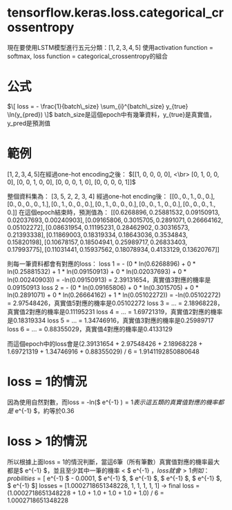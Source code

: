 # tensorflow.keras.loss.categorical_crossentropy
現在要使用LSTM模型進行五元分類：$[1, 2, 3, 4, 5]$
使用activation function = softmax, loss function = categorical_crossentropy的組合

# 公式
$\[ loss = - \frac{1}{batch\_size} \sum_{i}^{batch\_size} y_{true} \ln(y_{pred}) \]$
batch_size是這個epoch中有幾筆資料，y_{true}是真實值，y_pred是預測值

# 範例
$[1, 2, 3, 4, 5]$在經過one-hot encoding之後：
$[[1, 0, 0, 0, 0], <\br>
 [0, 1, 0, 0, 0],
 [0, 0, 1, 0, 0],
 [0, 0, 0, 1, 0],
 [0, 0, 0, 0, 1]]$

整個資料集為：
[3, 5, 2, 2, 3, 4]
經過one-hot encding後：
$[[0., 0., 1., 0., 0.],
[0., 0., 0., 0., 1.],
[0., 1., 0., 0., 0.],
[0., 1., 0., 0., 0.],
[0., 0., 1., 0., 0.],
[0., 0., 0., 1., 0.]]$
在這個epoch結束時，預測值為：
$[[0.6268896, 0.25881532, 0.09150913, 0.02037693, 0.00240903],
[0.09165806, 0.3015705, 0.2891071, 0.26664162, 0.05102272],
[0.08631954, 0.11195231, 0.28462902, 0.30316573, 0.21393338],
[0.11869003, 0.18319334, 0.18643036, 0.3534843, 0.15820198],
[0.10678157, 0.18504941, 0.25989717, 0.26833403, 0.17993775],
[0.11031441, 0.15937562, 0.18078934, 0.4133129, 0.13620767]]$

則每一筆資料都會有對應的loss：
loss 1 = - (0 * ln(0.6268896) + 0 * ln(0.25881532) + 1 * ln(0.09150913) + 0 * ln(0.02037693) + 0 * ln(0.00240903)) = -ln(0.09150913) = 2.39131654，真實值3對應的機率是0.09150913
loss 2 = - (0 * ln(0.09165806) + 0 * ln(0.3015705) + 0 * ln(0.2891071) + 0 * ln(0.26664162) + 1 * ln(0.05102272)) = -ln(0.05102272) = 2.97548426，真實值5對應的機率是0.05102272
loss 3 = ... = 2.18968228，真實值2對應的機率是0.11195231
loss 4 = ... = 1.69721319，真實值2對應的機率是0.18319334
loss 5 = ... = 1.34746916，真實值3對應的機率是0.25989717
loss 6 = ... = 0.88355029，真實值4對應的機率是0.4133129

而這個epoch中的loss會是(2.39131654 + 2.97548426 + 2.18968228 + 1.69721319 + 1.34746916 + 0.88355029) / 6 = 1.9141192850880648

# loss = 1的情況
因為使用自然對數，而loss = -ln($ e^{-1} $) = 1表示這五類的真實值對應的機率都是$ e^{-1} $，約等於0.36

# loss > 1的情況
所以根據上面loss = 1的情況判斷，當這6筆（所有筆數）真實值對應的機率最大都是$ e^{-1} $，並且至少其中一筆的機率 < $ e^{-1} $，loss就會 > 1
例如：
probilities = [$ e^{-1} $ - 0.0001, $ e^{-1} $, $ e^{-1} $, $ e^{-1} $, $ e^{-1} $, $ e^{-1} $]
losses = [1.0002718651348228, 1, 1, 1, 1, 1]
-> final loss = (1.0002718651348228 + 1.0 + 1.0 + 1.0 + 1.0 + 1.0) / 6 = 1.0002718651348228
